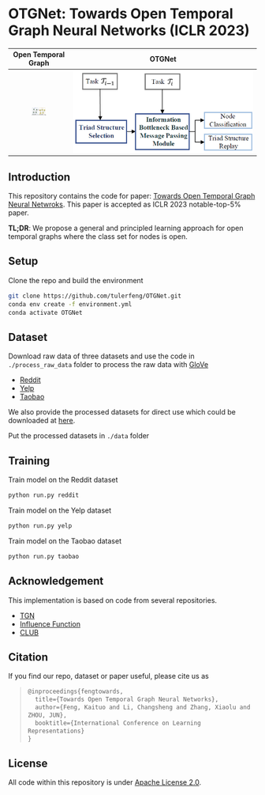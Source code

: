 # OTGNet: Towards Open Temporal Graph Neural Networks (ICLR 2023)



|                 Open Temporal Graph                  |                        OTGNet                        |
| :--------------------------------------------------: | :--------------------------------------------------: |
| <img src="./figures/teaser.png" style="zoom:3%;" /> | <img src="./figures/OTGNet.png" style="zoom:100%;" /> |



## Introduction

This repository contains the code for paper: [Towards Open Temporal Graph Neural Netwroks](https://openreview.net/pdf?id=N9Pk5iSCzAn). This paper is accepted as ICLR 2023 notable-top-5% paper. 

**TL;DR**: We propose a general and principled learning approach for open temporal graphs where the class set for nodes is open.

## Setup

Clone the repo and build the environment

```bash
git clone https://github.com/tulerfeng/OTGNet.git
conda env create -f environment.yml
conda activate OTGNet
```

## Dataset

Download raw data of three datasets and use the code in `./process_raw_data` folder to process the raw data with [GloVe](https://nlp.stanford.edu/data/glove.42B.300d.zip)

+ [Reddit](https://files.pushshift.io/reddit/comments/)
+ [Yelp](https://www.yelp.com/dataset)
+ [Taobao](https://tianchi.aliyun.com/dataset/dataDetail?dataId=9716)

We also provide the processed datasets for direct use which could be downloaded at [here](https://drive.google.com/file/d/1s0sfgAMrNi-NOQCCFqIGFNK9K_zdKh9a/view?usp=share_link). 

Put the processed datasets in `./data` folder

## Training

Train model on the Reddit dataset

```bash
python run.py reddit
```

Train model on the Yelp dataset

```bash
python run.py yelp
```

Train model on the Taobao dataset

```bash
python run.py taobao
```

## Acknowledgement

This implementation is based on code from several repositories.

+ [TGN](https://github.com/twitter-research/tgn)
+ [Influence Function](https://github.com/mr3coi/influence_fn_pytorch)
+ [CLUB](https://github.com/Linear95/CLUB)

## Citation

If you find our repo, dataset or paper useful, please cite us as

> ```
> @inproceedings{fengtowards,
>   title={Towards Open Temporal Graph Neural Networks},
>   author={Feng, Kaituo and Li, Changsheng and Zhang, Xiaolu and ZHOU, JUN},
>   booktitle={International Conference on Learning Representations}
> }
> ```

## License

All code within this repository is under [Apache License 2.0](https://www.apache.org/licenses/LICENSE-2.0).
